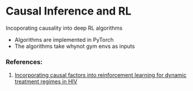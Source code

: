 # Causal Inference and RL
Incoporating causality into deep RL algorithms
 - Algorithms are implemented in PyTorch
 - The algorithms take whynot gym envs as inputs

### References:
 1. [Incorporating causal factors into reinforcement learning for dynamic treatment regimes in HIV](https://bmcmedinformdecismak.biomedcentral.com/articles/10.1186/s12911-019-0755-6)